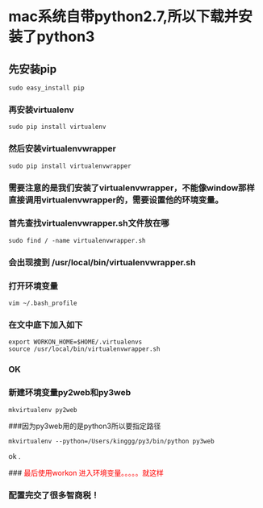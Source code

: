# mac系统自带python2.7,所以下载并安装了python3

## 先安装pip

```
sudo easy_install pip
```

### 再安装virtualenv

```
sudo pip install virtualenv
```

### 然后安装virtualenvwrapper

```
sudo pip install virtualenvwrapper
```

### 需要注意的是我们安装了virtualenvwrapper，不能像window那样直接调用virtualenvwrapper的，需要设置他的环境变量。

### 首先查找virtualenvwrapper.sh文件放在哪

```
sudo find / -name virtualenvwrapper.sh
```

### 会出现搜到 /usr/local/bin/virtualenvwrapper.sh

### 打开环境变量

```
vim ~/.bash_profile
```

### 在文中底下加入如下

```
export WORKON_HOME=$HOME/.virtualenvs
source /usr/local/bin/virtualenvwrapper.sh
```

### OK

### 新建环境变量py2web和py3web

```
mkvirtualenv py2web
```

###因为py3web用的是python3所以要指定路径

```
mkvirtualenv --python=/Users/kinggg/py3/bin/python py3web
```
ok  .

###<font color="red"> 最后使用workon 进入环境变量。。。。。就这样</font>

### 配置完交了很多智商税！










